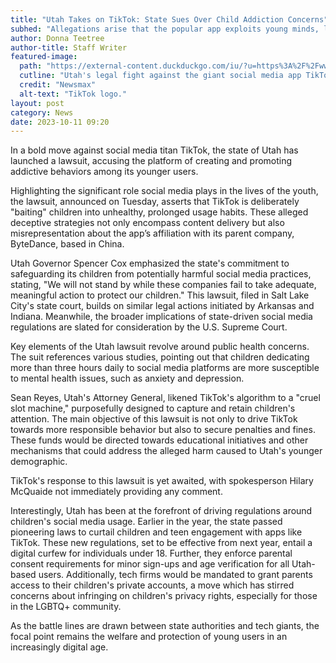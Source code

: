 ```yaml
---
title: "Utah Takes on TikTok: State Sues Over Child Addiction Concerns"
subhed: "Allegations arise that the popular app exploits young minds, leading to unhealthy social media habits."
author: Donna Teetree
author-title: Staff Writer
featured-image: 
  path: "https://external-content.duckduckgo.com/iu/?u=https%3A%2F%2Fwww.newsmax.com%2FCMSPages%2FGetFile.aspx%3Fguid%3D47c8c29d-a8d6-4306-abfc-211b37e5ea02%26SiteName%3DNewsmax&f=1&nofb=1&ipt=bd7e79cfbebc33c43903a17bd09f5fe1ec027f2c814cd8d65efe89311f3de577&ipo=images"
  cutline: "Utah's legal fight against the giant social media app TikTok over child safety concerns."
  credit: "Newsmax"
  alt-text: "TikTok logo."
layout: post
category: News
date: 2023-10-11 09:20
---
```


In a bold move against social media titan TikTok, the state of Utah has launched a lawsuit, accusing the platform of creating and promoting addictive behaviors among its younger users.

Highlighting the significant role social media plays in the lives of the youth, the lawsuit, announced on Tuesday, asserts that TikTok is deliberately "baiting" children into unhealthy, prolonged usage habits. These alleged deceptive strategies not only encompass content delivery but also misrepresentation about the app’s affiliation with its parent company, ByteDance, based in China.

Utah Governor Spencer Cox emphasized the state's commitment to safeguarding its children from potentially harmful social media practices, stating, "We will not stand by while these companies fail to take adequate, meaningful action to protect our children." This lawsuit, filed in Salt Lake City's state court, builds on similar legal actions initiated by Arkansas and Indiana. Meanwhile, the broader implications of state-driven social media regulations are slated for consideration by the U.S. Supreme Court.

Key elements of the Utah lawsuit revolve around public health concerns. The suit references various studies, pointing out that children dedicating more than three hours daily to social media platforms are more susceptible to mental health issues, such as anxiety and depression.

Sean Reyes, Utah's Attorney General, likened TikTok's algorithm to a "cruel slot machine," purposefully designed to capture and retain children's attention. The main objective of this lawsuit is not only to drive TikTok towards more responsible behavior but also to secure penalties and fines. These funds would be directed towards educational initiatives and other mechanisms that could address the alleged harm caused to Utah's younger demographic.

TikTok's response to this lawsuit is yet awaited, with spokesperson Hilary McQuaide not immediately providing any comment.

Interestingly, Utah has been at the forefront of driving regulations around children's social media usage. Earlier in the year, the state passed pioneering laws to curtail children and teen engagement with apps like TikTok. These new regulations, set to be effective from next year, entail a digital curfew for individuals under 18. Further, they enforce parental consent requirements for minor sign-ups and age verification for all Utah-based users. Additionally, tech firms would be mandated to grant parents access to their children's private accounts, a move which has stirred concerns about infringing on children's privacy rights, especially for those in the LGBTQ+ community.

As the battle lines are drawn between state authorities and tech giants, the focal point remains the welfare and protection of young users in an increasingly digital age.
